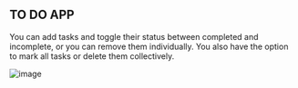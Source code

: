 ## TO DO APP

You can add tasks and toggle their status between completed and incomplete, or you can remove them individually. You also have the option to mark all tasks or delete them collectively.

![image](https://github.com/Mursel05/To-do-App/assets/134983247/13320dd5-b3f1-4597-87dd-02801a355fcc)